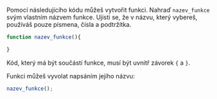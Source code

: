 Pomocí následujícího kódu můžeš vytvořit funkci. Nahraď `nazev_funkce` svým vlastním názvem funkce. Ujisti se, že v názvu, který vybereš, používáš pouze písmena, čísla a podtržítka.

```javascript
function nazev_funkce(){

}
```

Kód, který má být součástí funkce, musí být uvnitř závorek `{` a `}`.

Funkci můžeš vyvolat napsáním jejího názvu:

```javascript
nazev_funkce();
```